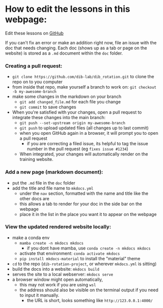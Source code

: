 # How to edit the lessons in this webpage:

Edit these lessons on [GitHub](https://github.com/dib-lab/dib_rotation)

If you can't fix an error or make an addition right now, file an issue with the doc that needs changing. Each doc (shows up as a tab or page on the website) is stored as a `.md` document within the `doc` folder.

### Creating a pull request:
+ `git clone https://github.com/dib-lab/dib_rotation.git` to clone the repo on to you computer
+ from inside that repo, make yourself a branch to work on: `git checkout -b my-awesome-branch`
+ make some changes in the markdown on your branch 
    + `git add changed_file.md` for each file you change
    + `git commit` to save changes
+ When you're satisfied with your changes, open a pull request to integrate these changes into the main branch:
    + `git push --set-upstream origin my-awesome-branch`
    + `git push` to upload updated files (all changes up to last commit)
    + when you open GitHub again in a browser, it will prompt you to open a pull request
        + if you are correcting a filed issue, its helpful to tag the issue number in the pull request (eg `fixes issue #1234`)
    + When integrated, your changes will automatically render on the training website.
    

### Add a new page (markdown document):
+ put the `.md` file in the `doc` folder
+ add the title and file name to `mkdocs.yml` 
    + under the `nav` section, formatted with the name and title like the other docs are
    + this allows a tab to render for your doc in the side bar on the webpage
    + place it in the list in the place you want it to appear on the webpage

### View the updated rendered website locally:
+ make a conda env 
    + `mamba create -n mkdocs mkdocs`  
        + if you dont have mamba, use `conda create -n mkdocs mkdocs`
    +  activate that environment: `conda activate mkdocs`
    + `pip install mkdocs-material` to install the "material" theme
+ `cd` to the repo (`dib-rotation-project`, or wherever `mkdocs.yml` is sitting) 
+ build the docs into a website: `mkdocs build`
+ serves the site to a local webserver: `mkdocs serve`
+ a browser window might open automatically, 
    + this may not work if you are using `wsl`
    + the address should also be visible on the terminal output if you need to input it manually.
        + the URL is short, looks something like `http://123.0.0.1:4000/`


